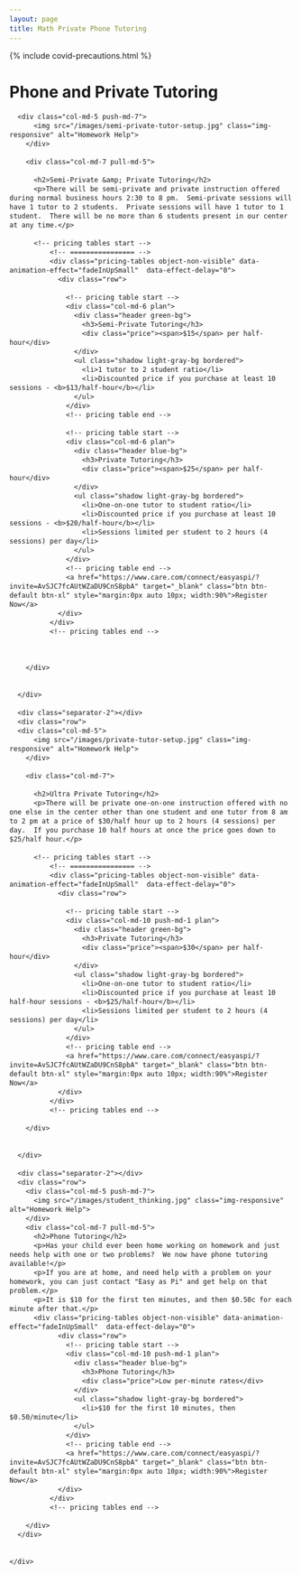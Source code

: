 ```yaml
---
layout: page
title: Math Private Phone Tutoring
---
```


{% include covid-precautions.html %}

<!-- main start -->
<div class="main col-12">
  <div class="row">
    <div class="col-md-12">
      <h1 class="page-title">Phone and Private Tutoring</h1>
      <div class="separator-2"></div>
      <div class="row">

      <div class="col-md-5 push-md-7">
          <img src="/images/semi-private-tutor-setup.jpg" class="img-responsive" alt="Homework Help">
        </div>

        <div class="col-md-7 pull-md-5">

          <h2>Semi-Private &amp; Private Tutoring</h2>
          <p>There will be semi-private and private instruction offered during normal business hours 2:30 to 8 pm.  Semi-private sessions will have 1 tutor to 2 students.  Private sessions will have 1 tutor to 1 student.  There will be no more than 6 students present in our center at any time.</p>

          <!-- pricing tables start -->
              <!-- ================ -->
              <div class="pricing-tables object-non-visible" data-animation-effect="fadeInUpSmall"  data-effect-delay="0">
                <div class="row">

                  <!-- pricing table start -->
                  <div class="col-md-6 plan">
                    <div class="header green-bg">
                      <h3>Semi-Private Tutoring</h3>
                      <div class="price"><span>$15</span> per half-hour</div>
                    </div>
                    <ul class="shadow light-gray-bg bordered">
                      <li>1 tutor to 2 student ratio</li>
                      <li>Discounted price if you purchase at least 10 sessions - <b>$13/half-hour</b></li>
                    </ul>
                  </div>
                  <!-- pricing table end -->

                  <!-- pricing table start -->
                  <div class="col-md-6 plan">
                    <div class="header blue-bg">
                      <h3>Private Tutoring</h3>
                      <div class="price"><span>$25</span> per half-hour</div>
                    </div>
                    <ul class="shadow light-gray-bg bordered">
                      <li>One-on-one tutor to student ratio</li>
                      <li>Discounted price if you purchase at least 10 sessions - <b>$20/half-hour</b></li>
                      <li>Sessions limited per student to 2 hours (4 sessions) per day</li>
                    </ul>
                  </div>
                  <!-- pricing table end -->
                  <a href="https://www.care.com/connect/easyaspi/?invite=AvSJC7fcAUtWZaDU9CnS8pbA" target="_blank" class="btn btn-default btn-xl" style="margin:0px auto 10px; width:90%">Register Now</a>                 
                </div>
              </div>
              <!-- pricing tables end -->


              
        </div>

        
      </div>

      <div class="separator-2"></div>
      <div class="row">
      <div class="col-md-5">
          <img src="/images/private-tutor-setup.jpg" class="img-responsive" alt="Homework Help">
        </div>

        <div class="col-md-7">
          
          <h2>Ultra Private Tutoring</h2>
          <p>There will be private one-on-one instruction offered with no one else in the center other than one student and one tutor from 8 am to 2 pm at a price of $30/half hour up to 2 hours (4 sessions) per day.  If you purchase 10 half hours at once the price goes down to $25/half hour.</p>

          <!-- pricing tables start -->
              <!-- ================ -->
              <div class="pricing-tables object-non-visible" data-animation-effect="fadeInUpSmall"  data-effect-delay="0">
                <div class="row">

                  <!-- pricing table start -->
                  <div class="col-md-10 push-md-1 plan">
                    <div class="header green-bg">
                      <h3>Private Tutoring</h3>
                      <div class="price"><span>$30</span> per half-hour</div>
                    </div>
                    <ul class="shadow light-gray-bg bordered">
                      <li>One-on-one tutor to student ratio</li>
                      <li>Discounted price if you purchase at least 10 half-hour sessions - <b>$25/half-hour</b></li>
                      <li>Sessions limited per student to 2 hours (4 sessions) per day</li>
                    </ul>
                  </div>
                  <!-- pricing table end -->
                  <a href="https://www.care.com/connect/easyaspi/?invite=AvSJC7fcAUtWZaDU9CnS8pbA" target="_blank" class="btn btn-default btn-xl" style="margin:0px auto 10px; width:90%">Register Now</a>   
                </div>
              </div>
              <!-- pricing tables end -->

        </div>

        
      </div>

      <div class="separator-2"></div>
      <div class="row">
        <div class="col-md-5 push-md-7">
          <img src="/images/student_thinking.jpg" class="img-responsive" alt="Homework Help">
        </div>
        <div class="col-md-7 pull-md-5">    
          <h2>Phone Tutoring</h2>
          <p>Has your child ever been home working on homework and just needs help with one or two problems?  We now have phone tutoring available!</p>
          <p>If you are at home, and need help with a problem on your homework, you can just contact "Easy as Pi" and get help on that problem.</p>
          <p>It is $10 for the first ten minutes, and then $0.50c for each minute after that.</p>
          <div class="pricing-tables object-non-visible" data-animation-effect="fadeInUpSmall"  data-effect-delay="0">
                <div class="row">
                  <!-- pricing table start -->
                  <div class="col-md-10 push-md-1 plan">
                    <div class="header blue-bg">
                      <h3>Phone Tutoring</h3>
                      <div class="price">Low per-minute rates</div>
                    </div>
                    <ul class="shadow light-gray-bg bordered">
                      <li>$10 for the first 10 minutes, then $0.50/minute</li>
                    </ul>
                  </div>
                  <!-- pricing table end -->
                  <a href="https://www.care.com/connect/easyaspi/?invite=AvSJC7fcAUtWZaDU9CnS8pbA" target="_blank" class="btn btn-default btn-xl" style="margin:0px auto 10px; width:90%">Register Now</a>   
                </div>
              </div>
              <!-- pricing tables end -->

        </div>
      </div>

 
    </div>
  </div>
</div>
<!-- main end -->
